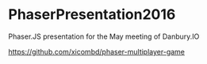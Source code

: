 # PhaserPresentation2016
Phaser.JS presentation for the May meeting of Danbury.IO

https://github.com/xicombd/phaser-multiplayer-game
